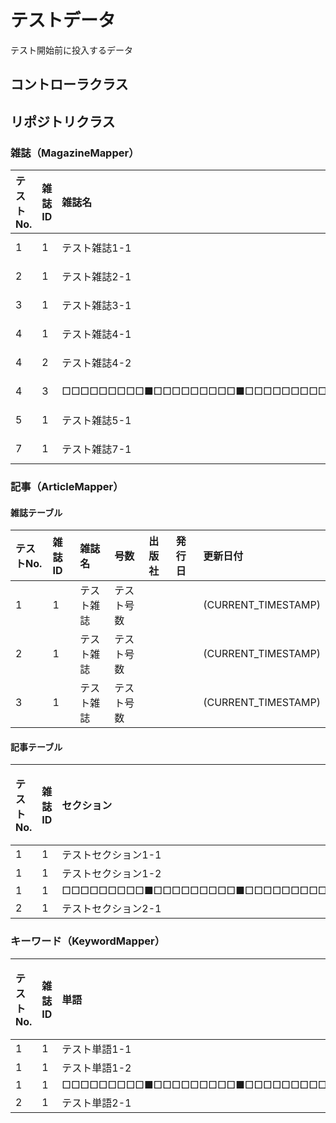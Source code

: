 # テストデータ
テスト開始前に投入するデータ

## コントローラクラス

## リポジトリクラス
### 雑誌（MagazineMapper）
|テストNo.	|雑誌ID	|雑誌名																							|号数															|出版社															|発行日				|更新日付								|
|:--|:--|:--|:--|:--|:--|:--|
|1				|1			|テスト雑誌1-1																				|テスト号数1-1												|テスト出版社1-1											|2020-01-01	|(CURRENT_TIMESTAMP)	|
|2				|1			|テスト雑誌2-1																				|テスト号数2-1												|テスト出版社2-1											|2020-01-01	|(CURRENT_TIMESTAMP)	|
|3				|1			|テスト雑誌3-1																				|テスト号数3-1												|テスト出版社3-1											|2020-01-01	|(CURRENT_TIMESTAMP)	|
|4				|1			|テスト雑誌4-1																				|テスト号数4-1												|テスト出版社4-1											|2020-01-01	|(CURRENT_TIMESTAMP)	|
|4				|2			|テスト雑誌4-2																				|テスト号数4-2												|テスト出版社4-2											|2019-12-31	|(CURRENT_TIMESTAMP)	|
|4				|3			|□□□□□□□□□■□□□□□□□□□■□□□□□□□□□■	|□□□□□□□□□■□□□□□□□□□■	|□□□□□□□□□■□□□□□□□□□■	|2019-12-31	|(CURRENT_TIMESTAMP)	|
|5				|1			|テスト雑誌5-1																				|テスト号数5-1												|テスト出版社5-1											|2020-01-01	|(CURRENT_TIMESTAMP)	|
|7				|1			|テスト雑誌7-1																				|テスト号数7-1												|テスト出版社7-1											|2020-01-01	|(CURRENT_TIMESTAMP)	|

### 記事（ArticleMapper）
#### 雑誌テーブル
|テストNo.	|雑誌ID		|雑誌名		|号数		|出版社	|発行日	|更新日付								|
|:--|:--|:--|:--|:--|:--|:--|
|1				|1				|テスト雑誌	|テスト号数	|			|			|(CURRENT_TIMESTAMP)	|
|2				|1				|テスト雑誌	|テスト号数	|			|			|(CURRENT_TIMESTAMP)	|
|3				|1				|テスト雑誌	|テスト号数	|			|			|(CURRENT_TIMESTAMP)	|

#### 記事テーブル
|テストNo.	|雑誌ID	|セクション																						|タイトル																																							|開始ページ|更新日付								|
|:--|:--|:--|:--|:--|:--|
|1				|1			|テストセクション1-1																			|テストタイトル1-1																																				|1				|(CURRENT_TIMESTAMP)	|
|1				|1			|テストセクション1-2																			|テストタイトル1-2																																				|10			|(CURRENT_TIMESTAMP)	|
|1				|1			|□□□□□□□□□■□□□□□□□□□■□□□□□□□□□■	|□□□□□□□□□■□□□□□□□□□■□□□□□□□□□■□□□□□□□□□■□□□□□□□□□■|999			|(CURRENT_TIMESTAMP)	|
|2				|1			|テストセクション2-1																			|テストタイトル2-1																																				|1				|(CURRENT_TIMESTAMP)	|

### キーワード（KeywordMapper）
|テストNo.	|雑誌ID	|単語																																							|開始ページ|更新日付								|
|:--|:--|:--|:--|:--|
|1				|1			|テスト単語1-1																																				|1				|(CURRENT_TIMESTAMP)	|
|1				|1			|テスト単語1-2																																				|10			|(CURRENT_TIMESTAMP)	|
|1				|1			|□□□□□□□□□■□□□□□□□□□■□□□□□□□□□■□□□□□□□□□■□□□□□□□□□■|999			|(CURRENT_TIMESTAMP)	|
|2				|1			|テスト単語2-1																																				|1				|(CURRENT_TIMESTAMP)	|
